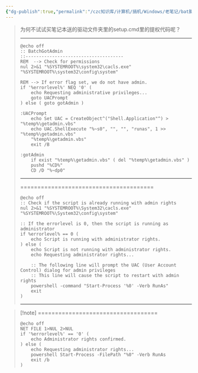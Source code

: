 ```yaml
---
{"dg-publish":true,"permalink":"/czc知识库/计算机/搞机/Windows/老笔记/bat脚本-bat提权代码汇总 管理员权限.txt/","dgPassFrontmatter":true,"created":"2024-06-18T17:45:20.297+08:00","updated":"2024-12-08T12:34:13.022+08:00"}
---
```



> 为何不试试买笔记本送的驱动文件夹里的setup.cmd里的提权代码呢？
> 
> ---
> 
> ```
> @echo off
> :: BatchGotAdmin
> ::-------------------------------------
> REM  --> Check for permissions
>nul 2>&1 "%SYSTEMROOT%\system32\cacls.exe" "%SYSTEMROOT%\system32\config\system"
> 
> REM --> If error flag set, we do not have admin.
> if '%errorlevel%' NEQ '0' (
>     echo Requesting administrative privileges...
>     goto UACPrompt
> ) else ( goto gotAdmin )
> 
> :UACPrompt
>     echo Set UAC = CreateObject^("Shell.Application"^) > "%temp%\getadmin.vbs"
>     echo UAC.ShellExecute "%~s0", "", "", "runas", 1 >> "%temp%\getadmin.vbs"
>     "%temp%\getadmin.vbs"
>     exit /B
> 
> :gotAdmin
>     if exist "%temp%\getadmin.vbs" ( del "%temp%\getadmin.vbs" )
>     pushd "%CD%"
>     CD /D "%~dp0"
> ```
> 
> ---
> =======================================
> 
> ```
> @echo off
> :: Check if the script is already running with admin rights
>nul 2>&1 "%SYSTEMROOT%\System32\cacls.exe" "%SYSTEMROOT%\System32\config\system"
> 
> :: If the errorlevel is 0, then the script is running as administrator
> if %errorlevel% == 0 (
>     echo Script is running with administrator rights.
> ) else (
>     echo Script is not running with administrator rights.
>     echo Requesting administrator rights...
> 
>     :: The following line will prompt the UAC (User Account Control) dialog for admin privileges
>     :: This line will cause the script to restart with admin rights
>     powershell -command "Start-Process '%0' -Verb RunAs"
>     exit
> )
> ```
> 
> ---


> [!note] ===================================
> ```
> @echo off
> NET FILE 1>NUL 2>NUL
> if '%errorlevel%' == '0' (
>     echo Administrator rights confirmed.
> ) else (
>     echo Requesting administrator rights...
>     powershell Start-Process -FilePath "%0" -Verb RunAs
>     exit /b
> )
> ```


